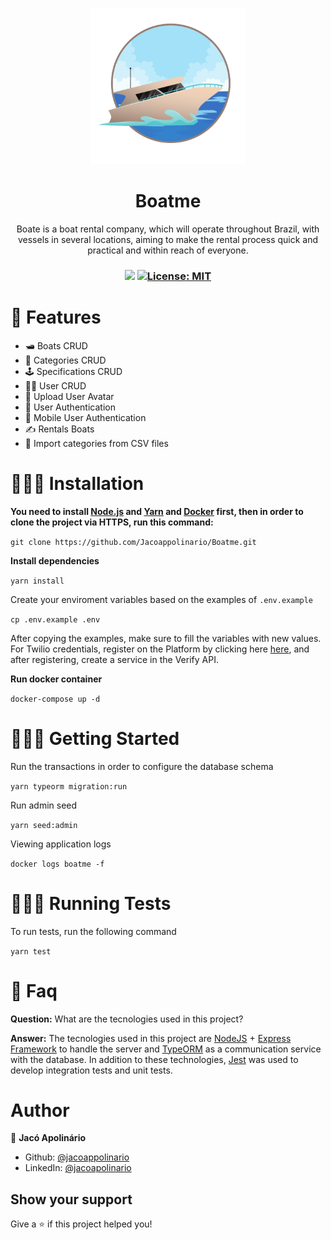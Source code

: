 <p align="center">
  <img src="./.github/logo.svg" width="250px" />
</p>

<h1 align="center">Boatme</h1>
<p align="center">Boate is a boat rental company, which will operate throughout Brazil, with vessels in several locations, aiming to make the rental process quick and practical and within reach of everyone.</p>

<h3 align="center">
 <img src="https://img.shields.io/badge/By-Jac%C3%B3%20Apolin%C3%A1rio-blue">
  <a href="#" target="_blank">
    <img alt="License: MIT" src="https://img.shields.io/badge/License-MIT-blue.svg" />
  </a>
</h3>

# 🚀️ Features

* 🛥️ Boats CRUD 
* 📑️ Categories CRUD
* 🕹️ Specifications CRUD
* 🙋🏾️ User CRUD
* 📸️ Upload User Avatar
* 🔐️ User Authentication
* 📱️ Mobile User Authentication
* ✍️ Rentals Boats
* 📂 Import categories from CSV files

# 👷🏾‍♂️️ Installation
**You need to install [Node.js](https://nodejs.org/en/download/) and [Yarn](https://yarnpkg.com/) and [Docker](https://www.docker.com/) first, then in order to clone the project via HTTPS, run this command:**

```git clone https://github.com/Jacoappolinario/Boatme.git```

**Install dependencies**

```yarn install```

Create your enviroment variables based on the examples of  ```.env.example```

```cp .env.example .env```

After copying the examples, make sure to fill the variables with new values. For Twilio credentials, register on the Platform by clicking here [here](https://www.twilio.com/try-twilio), and after registering, create a service in the Verify API.

**Run docker container**

```docker-compose up -d```

# 🏃🏾‍♂️️ Getting Started

Run the transactions in order to configure the database schema

```yarn typeorm migration:run```

Run admin seed

```yarn seed:admin```

Viewing application logs

```docker logs boatme -f```

# 👨🏾‍🔬️ Running Tests

To run tests, run the following command

```yarn test```
# 📮️ Faq

**Question:** What are the tecnologies used in this project?

**Answer:** The tecnologies used in this project are [NodeJS](https://nodejs.org/en/) + [Express Framework](http://expressjs.com/en/) to handle the server and [TypeORM](https://typeorm.io/#/) as a communication service with the database. In addition to these technologies, [Jest](https://jestjs.io/pt-BR/) was used to develop integration tests and unit tests.

# Author

👤 **Jacó Apolinário**

- Github: [@jacoappolinario](https://github.com/jacoappolinario)
- LinkedIn: [@jacoapolinario](https://www.linkedin.com/in/jacoapolinario/)

## Show your support
Give a ⭐️ if this project helped you!